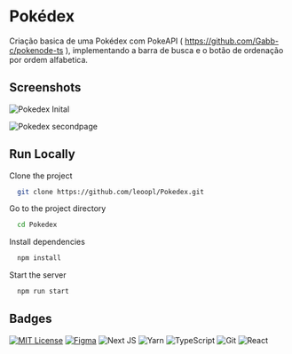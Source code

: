 
# Pokédex

Criação basica de uma Pokédex com PokeAPI ( https://github.com/Gabb-c/pokenode-ts ), implementando a barra de busca e o botão de ordenação por ordem alfabetica.


## Screenshots

![Pokedex Inital](https://i.imgur.com/yICMpK7.png)



![Pokedex secondpage](https://i.imgur.com/QjOGFrN.png)


## Run Locally

Clone the project

```bash
  git clone https://github.com/leoopl/Pokedex.git
```

Go to the project directory

```bash
  cd Pokedex
```

Install dependencies

```bash
  npm install
```

Start the server

```bash
  npm run start
```


## Badges

[![MIT License](https://img.shields.io/badge/License-MIT-green.svg)](https://choosealicense.com/licenses/mit/) 
[![Figma](https://img.shields.io/badge/figma-%23F24E1E.svg?style=for-the-badge&logo=figma&logoColor=white)](https://www.figma.com/file/hoqzhusmtEXffpMB5FhEh0/Pok%C3%A9dex-(Community)?node-id=0%3A1&t=TYM2OGwILnfWiDzW-0)
![Next JS](https://img.shields.io/badge/Next-black?style=for-the-badge&logo=next.js&logoColor=white)
![Yarn](https://img.shields.io/badge/yarn-%232C8EBB.svg?style=for-the-badge&logo=yarn&logoColor=white)
![TypeScript](https://img.shields.io/badge/TypeScript-007ACC?style=for-the-badge&logo=typescript&logoColor=white)
![Git](https://img.shields.io/badge/git-%23F05033.svg?style=for-the-badge&logo=git&logoColor=white)
![React](https://img.shields.io/badge/react-%2320232a.svg?style=for-the-badge&logo=react&logoColor=%2361DAFB)